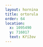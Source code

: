 ```yaml
---
layout: hornina
title: ortorula
order: 64
location:
  x: 1095490
  y: 716017
  text: Křížov
---
```


